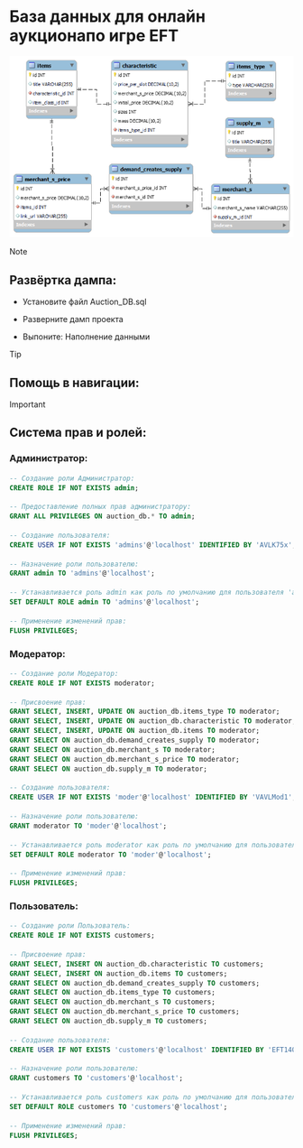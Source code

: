 # База данных для онлайн аукционапо игре EFT
![img](https://github.com/Cainones/Auction_DB/blob/main/Auction_ERD.png)

> [!NOTE]
> ## Развёртка дампа:
- Установите файл Auction_DB.sql
* Разверните дамп проекта
+ Выпоните: Наполнение данными
>[!TIP]
> ## Помощь в навигации:

> [!IMPORTANT]
> ## Система прав и ролей:
### Администратор:

```sql
-- Создание роли Администратор:
CREATE ROLE IF NOT EXISTS admin; 

-- Предоставление полных прав администратору:
GRANT ALL PRIVILEGES ON auction_db.* TO admin;

-- Создание пользователя:
CREATE USER IF NOT EXISTS 'admins'@'localhost' IDENTIFIED BY 'AVLK75x';

-- Назначение роли пользователю:
GRANT admin TO 'admins'@'localhost';

-- Устанавливается роль admin как роль по умолчанию для пользователя 'admin':
SET DEFAULT ROLE admin TO 'admins'@'localhost';

-- Применение изменений прав:
FLUSH PRIVILEGES;
```

### Модератор:

```sql
-- Создание роли Модератор:
CREATE ROLE IF NOT EXISTS moderator; 

-- Присвоение прав:
GRANT SELECT, INSERT, UPDATE ON auction_db.items_type TO moderator;
GRANT SELECT, INSERT, UPDATE ON auction_db.characteristic TO moderator;
GRANT SELECT, INSERT, UPDATE ON auction_db.items TO moderator;
GRANT SELECT ON auction_db.demand_creates_supply TO moderator;
GRANT SELECT ON auction_db.merchant_s TO moderator;
GRANT SELECT ON auction_db.merchant_s_price TO moderator;
GRANT SELECT ON auction_db.supply_m TO moderator;

-- Создание пользователя:
CREATE USER IF NOT EXISTS 'moder'@'localhost' IDENTIFIED BY 'VAVLMod1';

-- Назначение роли пользователю:
GRANT moderator TO 'moder'@'localhost';

-- Устанавливается роль moderator как роль по умолчанию для пользователя 'moder':
SET DEFAULT ROLE moderator TO 'moder'@'localhost';

-- Применение изменений прав:
FLUSH PRIVILEGES;
```

### Пользователь:

```sql
-- Создание роли Пользователь:
CREATE ROLE IF NOT EXISTS customers;

-- Присвоение прав:
GRANT SELECT, INSERT ON auction_db.characteristic TO customers;
GRANT SELECT, INSERT ON auction_db.items TO customers;
GRANT SELECT ON auction_db.demand_creates_supply TO customers;
GRANT SELECT ON auction_db.items_type TO customers;
GRANT SELECT ON auction_db.merchant_s TO customers;
GRANT SELECT ON auction_db.merchant_s_price TO customers;
GRANT SELECT ON auction_db.supply_m TO customers;

-- Создание пользователя:
CREATE USER IF NOT EXISTS 'customers'@'localhost' IDENTIFIED BY 'EFT1409';

-- Назначение роли пользователю:
GRANT customers TO 'customers'@'localhost';

-- Устанавливается роль customers как роль по умолчанию для пользователя 'customers'
SET DEFAULT ROLE customers TO 'customers'@'localhost';

-- Применение изменений прав:
FLUSH PRIVILEGES;
```
